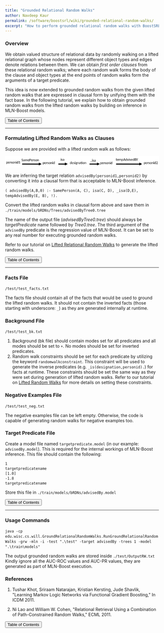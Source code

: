 ```yaml
---
title: "Grounded Relational Random Walks"
author: Navdeep Kaur
permalink: /software/boostsrl/wiki/grounded-relational-random-walks/
excerpt: "How to perform grounded relational random walks with BoostSRL."
---
```


### Overview

We obtain valued structure of relational data by randomly walking on a lifted relational graph whose nodes represent different object types and edges denote relations between them. We can obtain _first order clauses_ from these relational random walks; where each random walk forms the body of the clause and object types at the end points of random walks form the arguments of a target predicate.

This idea is now extended to grounded random walks from the given lifted random walks that are expressed in clausal form by unifying them with the fact base. In the following tutorial, we explain how to obtain grounded random walks from the lifted random walks by building on inference in MLN-Boost models.

<button class="btn btn--primary btn--large" onclick="topOfPage()">Table of Contents</button>

---

### Formulating Lifted Random Walks as Clauses

Suppose we are provided with a lifted random walk as follows:

![PersonID1 -> SamePerson -> PersonID -> IsA -> Designation -> not(isA) -> PersonID -> tempAdvisedBy -> PersonID2](https://raw.githubusercontent.com/boost-starai/BoostSRL-Misc/master/Images/liftedrandomwalkExample.png)

We are inferring the target relation `advisedBy(personid1,personid2)` by converting it into a clausal form that is acceptable to MLN-Boost inference.

`( advisedBy(A,B,0) :- SamePerson(A, C), isa(C, D), _isa(D,E), tempAdvisedBy(E, B), !).`

Convert the lifted random walks in clausal form above and save them in `./train/models/bRDNs/Trees/advisedByTree0.tree`

The name of the output file (*advisedByTree0.tree*) should always be *targetPredicate* name followed by *Tree0.tree*. The third argument of the `advisedBy` predicate is the regression value of MLN-Boost. It can be set to any real number for executing grounded random walks.

Refer to our tutorial on [Lifted Relational Random Walks](Lifted-Relational-Random-Walks) to generate the lifted random walks.

<button class="btn btn--primary btn--large" onclick="topOfPage()">Table of Contents</button>

---

### Facts File

`/test/test_facts.txt`

The facts file should contain all of the facts that would be used to ground the lifted random walks. It should not contain the inverted facts (those starting with underscore: `_`) as they are generated internally at runtime.

### Background File

`/test/test_bk.txt`

1. Background (bk file) should contain modes set for all predicates and all modes should be set to `+`. No modes should be set for inverted predicates.
2. Random walk constraints should be set for each predicate by utilizing the keyword `randomwalkconstraint`. This constraint will be used to generate the inverse predicates (e.g. `_is(designation,personid).`) for facts at runtime. These constraints should be set the same way as they were set during generation of lifted random walks. Refer to our tutorial on [Lifted Random Walks](Lifted-Relational-Random-Walks) for more details on setting these constraints.

### Negative Examples File

`/test/test_neg.txt`

The negative examples file can be left empty. Otherwise, the code is capable of generating random walks for negative examples too.

### Target Predicate File

Create a model file named `targetpredicate.model` (in our example: `advisedBy.model`). This is required for the internal workings of MLN-Boost inference. This file should contain the following:

```
1
targetpredicatename
[1.0]
-1.8
targetpredicatename
```

Store this file in `./train/models/bRDNs/advisedBy.model`

<button class="btn btn--primary btn--large" onclick="topOfPage()">Table of Contents</button>

---

### Usage Commands

`java -cp edu.wisc.cs.will.GroundRelationalRandomWalks.RunGroundRelationalRandomWalks -grw -mln -i -test ".\test" -target advisedBy -trees 1 -model ".\train\models"`

The output grounded random walks are stored inside `./test/OutputRW.txt` Kindly ignore all the AUC-ROC values and AUC-PR values, they are generated as part of MLN-Boost execution.

### References

1. Tushar Khot, Sriraam Natarajan, Kristian Kersting, Jude Shavlik, "Learning Markov Logic Networks via Functional Gradient Boosting," In ICDM 2011.

2. Ni Lao and William W. Cohen, "Relational Retrieval Using a Combination of Path-Constrained Random Walks," ECML 2011.

<button class="btn btn--primary btn--large" onclick="topOfPage()">Table of Contents</button>

<script>
function topOfPage() {
    $('html, body').animate({ scroll: 0 }, 'fast');
}
</script>
